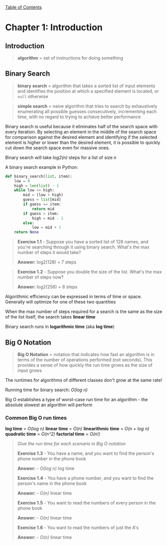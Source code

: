 [Table of Contents](_toc.md)

# Chapter 1: Introduction #

## Introduction
> **algorithm** = set of instructions for doing something

## Binary Search
> **binary search** = algorithm that takes a sorted list of input elements and
> identifies the position at which a specified element is located, or `null`
> otherwise

> **simple search** = naive algorithm that tries to search by exhaustively
> enumerating all possible guesses consecutively, incrementing each time, with
> no regard to trying to achieve better performance

Binary search is useful because it eliminates half of the search space with
every iteration.  By selecting an element in the middle of the search space
for comparison against the desired element and identifying if the selected
element is higher or lower than the desired element, it is possible to
quickly cut down the search space even for massive ones.

Binary search will take *log2(n)* steps for a list of size *n*

A binary search example in Python:

```python
def binary_search(list, item):
    low = 0
    high = len(list) - 1
    while low <= high:
        mid = (low + high)
        guess = list[mid]
        if guess == item:
            return mid
        if guess > item:
            high = mid - 1
        else:
            low = mid + 1
    return None
```

> **Exercise 1.1** - Suppose you have a sorted list of 128 names, and you're
> searching through it using binary search.  What's the max number of steps it
> would take?
>
> **Answer:** log2(128) = 7 steps

> **Exercise 1.2** - Suppose you double the size of the list.  What's the max
> number of steps now?
>
> **Answer:** log2(256) = 8 steps

Algorithmic efficiency can be expressed in terms of time or space.  Generally
will optimize for one of these two quantities

When the max number of steps required for a search is the same as the size
of the list itself, the search takes **linear time**

Binary search runs in **logarithmic time** (aka **log time**)

## Big O Notation
> **Big O Notation** = notation that indicates how fast an algorithm is in
terms of the number of operations performed (not seconds). This provides a
sense of how quickly the run time grows as the size of input grows

The runtimes for algorithms of different classes don't grow at the same rate!

Running time for binary search: *O(log n)*

Big O establishes a type of worst-case run time for an algorithm - the
absolute slowest an algorithm will perform

### Common Big O run times
**log time** = *O(log n)*
**linear time** = *O(n)*
**linearithmic time** = *O(n + log n)*
**quadratic time** = *O(n^2)*
**factorial time** = *O(n!)*

> *Give the run time for each scenario in Big O notation*
>
> **Exercise 1.3** - You have a name, and you want to find the person's phone
> number in the phone book
>
> **Answer:** - *O(log n)* log time
>
> **Exercise 1.4** - You have a phone number, and you want to find the person's
> name in the phone book
>
> **Answer:** - *O(n)* linear time
>
> **Exercise 1.5** - You want to read the numbers of every person in the phone
> book
>
> **Answer:** - *O(n)* linear time
>
> **Exercise 1.6** - You want to read the numbers of just the A's
>
> **Answer:** - *O(n)* linear time
>






